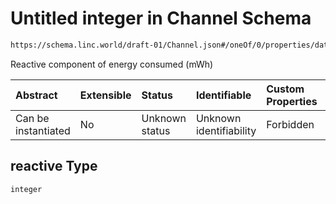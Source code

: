 # Untitled integer in Channel Schema

```txt
https://schema.linc.world/draft-01/Channel.json#/oneOf/0/properties/data/properties/energy/properties/reactive
```

Reactive component of energy consumed (mWh)

| Abstract            | Extensible | Status         | Identifiable            | Custom Properties | Additional Properties | Access Restrictions | Defined In                                           |
| :------------------ | :--------- | :------------- | :---------------------- | :---------------- | :-------------------- | :------------------ | :--------------------------------------------------- |
| Can be instantiated | No         | Unknown status | Unknown identifiability | Forbidden         | Allowed               | none                | [Channel.json*](Channel.json "open original schema") |

## reactive Type

`integer`

